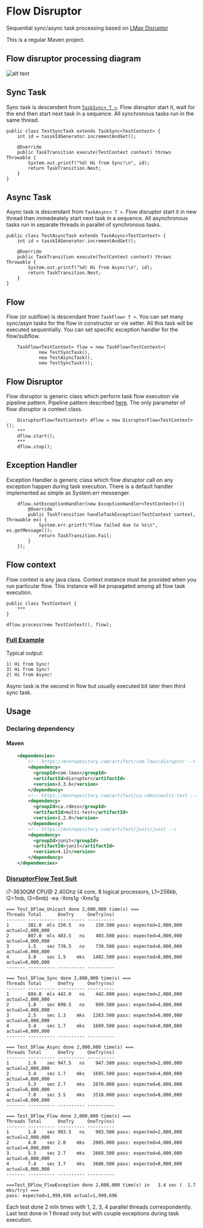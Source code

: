 # Flow Disruptor
Sequential sync/async task processing based on [LMax Disruptor](https://github.com/LMAX-Exchange/disruptor)

This is a regular Maven project.

## Flow disruptor processing diagram

![alt text](https://github.com/serhioms/DisruptorFlow/blob/master/result/DisruptorFlow.png)


## Sync Task

Sync task is descendent from [`TaskSync< T >`](https://github.com/serhioms/DisruptorFlow/blob/master/src/ca/rdmss/dflow/TaskSync.java). Flow disruptor start it, wait for the end then start next task in a sequence. All synchronous tasks run in the same thread.

    public class TestSyncTask extends TaskSync<TestContext> {
    	int id = tasskIdGenerator.incrementAndGet();
    	
        @Override
        public TaskTransition execute(TestContext context) throws Throwable {
            System.out.printf("%d) Hi from Sync!\n", id);
            return TaskTransition.Next;
        }
    }

## Async Task

Async task is descendant from `TaskAsync< T >`. Flow disruptor start it in new thread then immedeately start next task in a sequence. All asynchronous tasks run in separate threads in parallel of synchronous tasks.

    public class TestAsyncTask extends TaskAsync<TestContext> {
    	int id = tasskIdGenerator.incrementAndGet();

    	@Override
        public TaskTransition execute(TestContext context) throws Throwable {
            System.out.printf("%d) Hi from Async!\n", id);
            return TaskTransition.Next;
        }
    }
    
## Flow
                
Flow (or subflow) is descendant from `TaskFlow< T >`. You can set many sync/asyn tasks for the flow in constructor or vie setter. All this task will be executed sequentially. You can set specific exception handler for the flow/subflow.

	    TaskFlow<TestContext> flow = new TaskFlow<TestContext>(
	            new TestSyncTask(),
	            new TestAsyncTask(),
	            new TestSyncTask());

## Flow Disruptor

Flow disruptor is generic class which perform task flow execution vie pipeline pattern. Pipeline pattern described [here](https://github.com/LMAX-Exchange/disruptor/blob/master/docs/Disruptor.docx). The only parameter of flow disruptor is context class.

	    DisruptorFlow<TestContext> dflow = new DisruptorFlow<TestContext>();
        ***
	    dflow.start();
        ***
	    dflow.stop();

## Exception Handler

Exception Handler is generic class which flow disruptor call on any exception happen during task execution. There is a default handler implemented as simple as System.err messenger.

	    dflow.setExceptionHandler(new ExceptionHandler<TestContext>(){
	        @Override
	        public TaskTransition handleTaskException(TestContext context, Throwable ex) {
	            System.err.printf("Flow failed due to %s\n", ex.getMessage());
	            return TaskTransition.Fail;
	        }
	    });

## Flow context

Flow context is any java class. Context instance must be provided when you run particular flow. This instance will be propagated among all flow task execution.

    public class TestContext {
    	***
    }
    
    dflow.process(new TestContext(), flow);


### [Full Example](https://github.com/serhioms/DisruptorFlow/blob/master/test/ca/rdmss/test/dflow/DFlowExample.java)

Typical output:

	1) Hi from Sync!
	3) Hi from Sync!
	2) Hi from Async!
	
Async task is the second in flow but usually executed bit later then third sync task.

    
## Usage

### Declaring dependency
#### Maven

```xml
    <dependencies>
        <!-- https://mvnrepository.com/artifact/com.lmax/disruptor -->
        <dependency>
          <groupId>com.lmax</groupId>
          <artifactId>disruptor</artifactId>
          <version>3.3.6</version>
        </dependency>
        <!-- https://mvnrepository.com/artifact/ca.rdmss/multi-test -->
        <dependency>
          <groupId>ca.rdmss</groupId>
          <artifactId>multi-test</artifactId>
          <version>1.2.0</version>
        </dependency>
        <!-- https://mvnrepository.com/artifact/junit/junit -->
        <dependency>
          <groupId>junit</groupId>
          <artifactId>junit</artifactId>
          <version>4.12</version>
        </dependency>
    </dependencies>
```


### [DisruptorFlow Test Suit](https://github.com/serhioms/DisruptorFlow/blob/master/test/ca/rdmss/test/dflow/Suite_DFlow.java)

i7-3630QM CPU@ 2.40Ghz (4 core, 8 logical processors, L1=256kb, l2=1mb, l3=6mb) -ea -Xms1g -Xmx1g

	=== Test_DFlow_Unicast done 2,000,000 time(s) ===
	Threads Total      OneTry     OneTry(ns)
	------- ---------- ---------- ----------
	1       301.0  mls 150.5   ns    150.500 pass: expected=2,000,000 actual=2,000,000
	2       807.0  mls 403.5   ns    403.500 pass: expected=4,000,000 actual=4,000,000
	3       1.5    sec 739.5   ns    739.500 pass: expected=6,000,000 actual=6,000,000
	4       3.0    sec 1.5    mks   1482.500 pass: expected=8,000,000 actual=8,000,000
	------- ---------- ---------- ----------

	=== Test_DFlow_Sync done 2,000,000 time(s) ===
	Threads Total      OneTry     OneTry(ns)
	------- ---------- ---------- ----------
	1       884.0  mls 442.0   ns    442.000 pass: expected=2,000,000 actual=2,000,000
	2       1.8    sec 899.5   ns    899.500 pass: expected=4,000,000 actual=4,000,000
	3       2.5    sec 1.3    mks   1263.500 pass: expected=6,000,000 actual=6,000,000
	4       3.4    sec 1.7    mks   1689.500 pass: expected=8,000,000 actual=8,000,000
	------- ---------- ---------- ----------

	=== Test_DFlow_Async done 2,000,000 time(s) ===
	Threads Total      OneTry     OneTry(ns)
	------- ---------- ---------- ----------
	1       1.9    sec 947.5   ns    947.500 pass: expected=2,000,000 actual=2,000,000
	2       3.4    sec 1.7    mks   1695.500 pass: expected=4,000,000 actual=4,000,000
	3       5.3    sec 2.7    mks   2670.000 pass: expected=6,000,000 actual=6,000,000
	4       7.0    sec 3.5    mks   3518.000 pass: expected=8,000,000 actual=8,000,000
	------- ---------- ---------- ----------

	=== Test_DFlow_Flow done 2,000,000 time(s) ===
	Threads Total      OneTry     OneTry(ns)
	------- ---------- ---------- ----------
	1       1.8    sec 903.5   ns    903.500 pass: expected=2,000,000 actual=2,000,000
	2       4.0    sec 2.0    mks   2005.000 pass: expected=4,000,000 actual=4,000,000
	3       5.3    sec 2.7    mks   2668.500 pass: expected=6,000,000 actual=6,000,000
	4       7.4    sec 3.7    mks   3686.500 pass: expected=8,000,000 actual=8,000,000
	------- ---------- ---------- ----------

	===Test_DFlow_FlowException done 2,000,000 time(s) in   3.4 sec (  1.7 mks/try) === 
	pass: expected=1,999,696 actual=1,999,696
	
Each test done 2 mln times with 1, 2, 3, 4 parallel threads correspondently. Last test done in 1 thread only but with couple exceptions during task execution.

